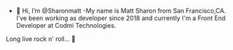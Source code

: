 - 👋 Hi, I’m @Sharonmatt
-My name is Matt Sharon from San Francisco,CA. I've been working as developer since 2018 and currently I'm a Front End Developer at Codmi Technologies.


Long live rock n' roll... 🎸

<!---
Sharonmatt/Sharonmatt is a ✨ special ✨ repository because its `README.md` (this file) appears on your GitHub profile.
You can click the Preview link to take a look at your changes. 
--->
